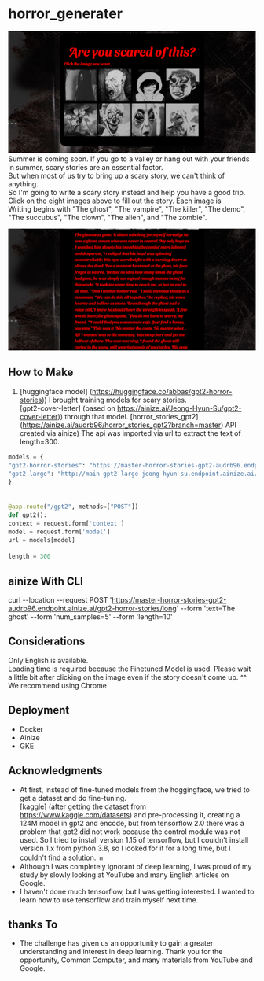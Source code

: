 # horror_generater

![page](./static/image/page.png)
Summer is coming soon. If you go to a valley or hang out with your friends in summer, scary stories are an essential factor.<br>
But when most of us try to bring up a scary story, we can't think of anything.<br>
So I'm going to write a scary story instead and help you have a good trip.<br>
Click on the eight images above to fill out the story.
Each image is <br>
Writing begins with "The ghost", "The vampire", "The killer", "The demo", "The succubus", "The clown", "The alien", and "The zombie".

![story](./static/image/story.png)

## How to Make
1. [huggingface model] (https://huggingface.co/abbas/gpt2-horror-stories)) I brought training models for scary stories.<br>
[gpt2-cover-letter] (based on https://ainize.ai/Jeong-Hyun-Su/gpt2-cover-letter)) through that model.
[horror_stories_gpt2] (https://ainize.ai/audrb96/horror_stories_gpt2?branch=master) API created via ainize)
The api was imported via url to extract the text of length=300.
```python
models = {
"gpt2-horror-stories": "https://master-horror-stories-gpt2-audrb96.endpoint.ainize.ai/gpt2-horror-stories/long",
"gpt2-large": "http://main-gpt2-large-jeong-hyun-su.endpoint.ainize.ai/gpt2-large/long"
}


@app.route("/gpt2", methods=["POST"])
def gpt2():
context = request.form['context']
model = request.form['model']
url = models[model]

length = 300
```
## ainize With CLI
curl --location --request POST 'https://master-horror-stories-gpt2-audrb96.endpoint.ainize.ai/gpt2-horror-stories/long' --form 'text=The ghost' --form 'num_samples=5' --form 'length=10'

## Considerations
Only English is available. <br>
Loading time is required because the Finetuned Model is used. Please wait a little bit after clicking on the image even if the story doesn't come up. ^^ <br>
We recommend using Chrome<br>

## Deployment
- Docker
- Ainize
- GKE

## Acknowledgments
* At first, instead of fine-tuned models from the hoggingface, we tried to get a dataset and do fine-tuning. <br>
[kaggle] (after getting the dataset from https://www.kaggle.com/datasets) and pre-processing it, creating a 124M model in gpt2 and encode, but from tensorflow 2.0 there was a problem that gpt2 did not work because the control module was not used.
So I tried to install version 1.15 of tensorflow, but I couldn't install version 1.x from python 3.8, so I looked for it for a long time, but I couldn't find a solution. ㅠ
* Although I was completely ignorant of deep learning, I was proud of my study by slowly looking at YouTube and many English articles on Google.
* I haven't done much tensorflow, but I was getting interested. I wanted to learn how to use tensorflow and train myself next time.

## thanks To
* The challenge has given us an opportunity to gain a greater understanding and interest in deep learning.
Thank you for the opportunity, Common Computer, and many materials from YouTube and Google.
